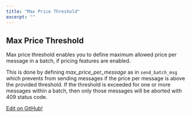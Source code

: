 ```yaml
---
title: "Max Price Threshold"
excerpt: ""
---
```

## Max Price Threshold

Max price threshold enables you to define maximum allowed price per message in a batch, if pricing features are enabled.

This is done by defining *max\_price\_per\_message* as in `send_batch_msg` which prevents from sending messages if the price per message is above the provided threshold. If the threshold is exceeded for one or more messages within a batch, then only those messages will be aborted with 409 status code.

<a class="gitbutton pill" target="_blank" href="https://github.com/sinch/docs/blob/master/docs/sms/sms-rest/max-price-threshold.md"><span class="fab fa-github"></span>Edit on GitHub!</a>